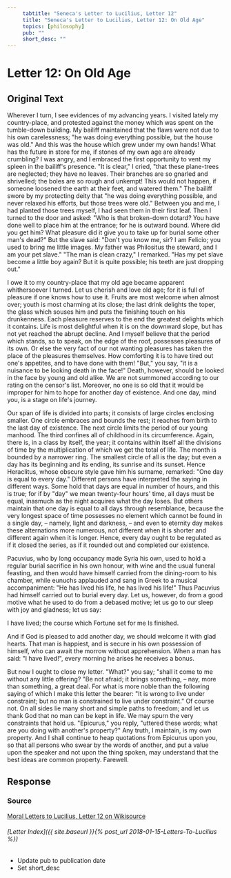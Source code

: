```yaml
---
     tabtitle: "Seneca's Letter to Lucilius, Letter 12"
     title: "Seneca's Letter to Lucilius, Letter 12: On Old Age"
     topics: [philosophy]
     pub: ""
     short_desc: ""
---
```


# Letter 12: On Old Age

## Original Text

Wherever I turn, I see evidences of my advancing years. I visited lately my
country-place, and protested against the money which was spent on the
tumble-down building. My bailiff maintained that the flaws were not due to
his own carelessness; "he was doing everything possible, but the house was
old." And this was the house which grew under my own hands! What has the
future in store for me, if stones of my own age are already crumbling?  I
was angry, and I embraced the first opportunity to vent my spleen in the
bailiff's presence. "It is clear," I cried, "that these plane-trees are
neglected; they have no leaves. Their branches are so gnarled and shrivelled;
the boles are so rough and unkempt! This would not happen, if someone
loosened the earth at their feet, and watered them." The bailiff swore by my
protecting deity that "he was doing everything possible, and never relaxed
his efforts, but those trees were old." Between you and me, I had planted
those trees myself, I had seen them in their first leaf.  Then I turned to
the door and asked: "Who is that broken-down dotard? You have done well to
place him at the entrance; for he is outward bound. Where did you get him?
What pleasure did it give you to take up for burial some other man's
dead?" But the slave said: "Don't you know me, sir? I am Felicio; you used
to bring me little images. My father was Philositus the steward, and I am
your pet slave." "The man is clean crazy," I remarked. "Has my pet slave
become a little boy again? But it is quite possible; his teeth are just
dropping out."

I owe it to my country-place that my old age became apparent whithersoever
I turned. Let us cherish and love old age; for it is full of pleasure if
one knows how to use it. Fruits are most welcome when almost over; youth
is most charming at its close; the last drink delights the toper, the
glass which souses him and puts the finishing touch on his drunkenness. 
Each pleasure reserves to the end the greatest delights which it contains.
Life is most delightful when it is on the downward slope, but has not yet
reached the abrupt decline. And I myself believe that the period which
stands, so to speak, on the edge of the roof, possesses pleasures of its
own. Or else the very fact of our not wanting pleasures has taken the
place of the pleasures themselves. How comforting it is to have tired out
one's appetites, and to have done with them!  "But," you say, "it is a
nuisance to be looking death in the face!" Death, however, should be
looked in the face by young and old alike. We are not summoned according
to our rating on the censor's list. Moreover, no one is so old that it
would be improper for him to hope for another day of existence. And one
day, mind you, is a stage on life's journey.

Our span of life is divided into parts; it consists of large circles
enclosing smaller. One circle embraces and bounds the rest; it reaches
from birth to the last day of existence. The next circle limits the period
of our young manhood. The third confines all of childhood in its
circumference. Again, there is, in a class by itself, the year; it
contains within itself all the divisions of time by the multiplication of
which we get the total of life. The month is bounded by a narrower ring.
The smallest circle of all is the day; but even a day has its beginning
and its ending, its sunrise and its sunset.  Hence Heraclitus, whose
obscure style gave him his surname, remarked: "One day is equal to
every day." Different persons have interpreted the saying in different
ways. Some hold that days are equal in number of hours, and this is true;
for if by "day" we mean twenty-four hours' time, all days must be equal,
inasmuch as the night acquires what the day loses. But others maintain
that one day is equal to all days through resemblance, because the very
longest space of time possesses no element which cannot be found in a
single day, – namely, light and darkness, – and even to eternity day makes
these alternations more numerous, not different when it is shorter and
different again when it is longer.  Hence, every day ought to be
regulated as if it closed the series, as if it rounded out and completed
our existence.

Pacuvius, who by long occupancy made Syria his own, used to hold a
regular burial sacrifice in his own honour, with wine and the usual
funeral feasting, and then would have himself carried from the dining-room
to his chamber, while eunuchs applauded and sang in Greek to a musical
accompaniment: "He has lived his life, he has lived his life!"  Thus
Pacuvius had himself carried out to burial every day. Let us, however, do
from a good motive what he used to do from a debased motive; let us go to
our sleep with joy and gladness; let us say:

I have lived; the course which Fortune set for me
Is finished.

And if God is pleased to add another day, we should welcome it with glad
hearts. That man is happiest, and is secure in his own possession of
himself, who can await the morrow without apprehension. When a man has
said: "I have lived!", every morning he arises he receives a bonus.

But now I ought to close my letter. "What?" you say; "shall it come to
me without any little offering? "Be not afraid; it brings something, –
nay, more than something, a great deal. For what is more noble than
the following saying of which I make this letter the bearer: "It
is wrong to live under constraint; but no man is constrained to live
under constraint." Of course not. On all sides lie many short and
simple paths to freedom; and let us thank God that no man can be kept
in life. We may spurn the very constraints that hold us. 
"Epicurus," you reply, "uttered these words; what are you doing with
another's property?" Any truth, I maintain, is my own property. And I
shall continue to heap quotations from Epicurus upon you, so that all
persons who swear by the words of another, and put a value upon the
speaker and not upon the thing spoken, may understand that the best
ideas are common property. Farewell.

## Response

### Source

[Moral Letters to Lucilius, Letter 12 on Wikisource](
https://en.wikisource.org/wiki/Moral_letters_to_Lucilius/Letter_12)

###### [Letter Index]({{ site.baseurl }}{% post_url 2018-01-15-Letters-To-Lucilius %})

- Update pub to publication date
- Set short_desc
